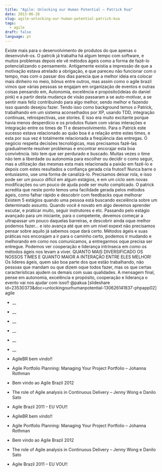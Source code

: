 ```yaml
---
title: "Agile: Unlocking our Human Potential – Patrick Kua"
date: 2013-06-26
slug: agile-unlocking-our-human-potential-patrick-kua
tags:
  - agile
draft: false
language: pt
---
```


Existe mais para o desenvolvimento de produtos do que apenas o desenvolvê-os. O patrcik já trabalha há algum tempo com software, e muitos problemas depois ele vê métodos ágeis como a forma de fazê-lo potencializando o pensamento.
Antigamente existia a impressão de que a motivação estava atrelado a obrigação, e que pareceu não funcionar com o tempo, mas com o passar dos dias parecia que a melhor ideia era colocar mais dinheiro no meio, bônus entre outros, mas assim como o agile brazil vimos que várias pessoas se engajam em organização de eventos e outras coisas pensando em, Autonomia, excelência e propósito(ideias do daniel pink) e a partir desta mudança de visão passaram a se auto-motivar, a se sentir mais feliz contribuindo para algo melhor, sendo melhor e fazendo isso quando desejou fazer.
Tendo isso como background temos o Patrick, trabalhando em um sistema aconselhados por XP, usando TDD, integração continuas, retrospectivas, use stories. E isso era muito excitante porque havia menos desperdício e os produtos fluiam com várias interações e integração entre os times de TI e desenvolvimento.
Para o Patrick este sucesso estava relacionado ao quão boa é a relação entre estes times, e esta por sua vez é totalmente relacionada a freqüência das entregas. O negócio respeita decisões tecnológicas, mas precisamos fazê-las gradualmente resolver problemas e encontrar encorajar esta boa convivência. Isto tem que ser perdurado e buscado.
Muitas vezes o time não tem a liberdade ou autonomia para escolher ou decidir o como seguir, mas a utilização das mesmas esta mais relacionada a paixão em fazê-lo e depois com estes resultados a confiança gerada cria frutos!!
Nunca barre o entusiasmo, use uma forma de canalizá-lo. Precisamos deixar rola, e isso pode ser um pouco difícil em algum estágios, e em um ciclo sem novas modificações ou um pouco de ajuda pode ser muito complicado. O patrick acredita que neste ponto temos uma facilidade gerada pelos métodos ágeis, como falhar rápido e descobrir com feedbacks oque melhorar
Existem 5 estágios quando uma pessoa está buscando excelência sobre um determinado assunto. Quando você é novato em algo devemos aprender escutar, e praticar muito, seguir instrutores e etc. Passando pelo estágio avançado para um iniciante, para o competente, devemos começar a ultrapassar um pouco daquelas barreiras, e descobrir ainda oque melhor podemos fazer… e isto avança até que em um nível expext não precisamos pensar sobre aquilo já sabemos oque dará certo.
Métodos ágeis e suas práticas nos encorajam a ir para o caminho certo, podemos ir mudando e melhorando em como nos comunicamos, a entregarmos oque precisa ser entregue.
Podemos ver cooperação e liderança intrínseca em como os métodos ágeis nos levam a viver. QUANTO MAIS DIVERSIFICADO OS NOSSOS TIMES E QUANTO MAIOR A INTERAÇÃO ENTRE ELES MELHOR! Os lideres ágeis, quem são boa parte dos que estão trabalhando, não pessoas que mandam ou que dizem oque todos fazer, mas os que certas características ajudem os demais com suas qualidades.
A mensagem final, pense em autonomia, excelência e propósito, cooperação e liderança o evento vai nos ajudar com isso!! @pakua
[slideshare id=23530373&doc=unlockingourhumanpotential-130626141837-phpapp02]
agile
- __
- __
- __
- __
- __
- __

- AgileBR bem vindo!!
- Agile Portfolio Planning: Managing Your Project Portfolio – Johanna Rothman
- Bem vindo ao Agile Brazil 2012
- The role of Agile analysis in Continuous Delivery – Jenny Wong e Danilo Sato
- Agile Brazil 2011 – EU VOU!!

- AgileBR bem vindo!!
- Agile Portfolio Planning: Managing Your Project Portfolio – Johanna Rothman
- Bem vindo ao Agile Brazil 2012
- The role of Agile analysis in Continuous Delivery – Jenny Wong e Danilo Sato
- Agile Brazil 2011 – EU VOU!!